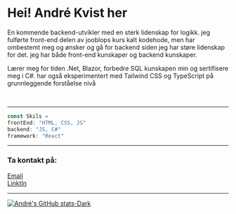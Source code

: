 
<h1>Hei! André Kvist her</h1>


<p>En kommende backend-utvikler med en sterk lidenskap for logikk.
jeg fulførte front-end delen av jooblops kurs kalt kodehode,
men har ombestemt meg og ønsker og gå for backend siden jeg har støre lidenskap for det.
jeg har både front-end kunskaper og backend kunskaper.</p>

<p>Lærer meg for tiden .Net, Blazor, forbedre SQL kunskapen min og sertifisere meg i C#.
har også eksperimentert med Tailwind CSS og TypeScript på grunnleggende forståelse nivå</p>
<br>
<hr>

```js
const Skils = 
frontEnd: "HTML, CSS, JS"
backend: "JS, C#"
framework: "React"
```
<hr>
<h3>Ta kontakt på:</h3>

[Email](mailto:vestrheim-kvist@hotmail.com)<br>
[LinktIn](https://www.linkedin.com/in/andr%C3%A9-vestrheim-kvist-959510280/)
<hr>

[![André's GitHub stats-Dark](https://github-readme-stats.vercel.app/api?username=AndreK-B06&show_icons=true&theme=dark#gh-dark-mode-only)](https://github.com/AndreK-B06/github-readme-stats#gh-dark-mode-only)

